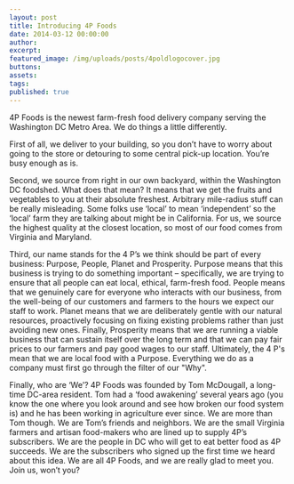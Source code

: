 ```yaml
---
layout: post
title: Introducing 4P Foods
date: 2014-03-12 00:00:00
author:
excerpt:
featured_image: /img/uploads/posts/4poldlogocover.jpg
buttons:
assets:
tags:
published: true
---
```


<div class="editable"><p>4P Foods is the newest farm-fresh food delivery company serving the Washington DC Metro Area. We do things a little differently.</p><p>First of all, we deliver to your building, so you don&rsquo;t have to worry about going to the store or detouring to some central pick-up location. You&rsquo;re busy enough as is.</p><p>Second, we source from right in our own backyard, within the Washington DC foodshed. What does that mean? It means that we get the fruits and vegetables to you at their absolute freshest. Arbitrary mile-radius stuff can be really misleading. Some folks use &lsquo;local&rsquo; to mean &lsquo;independent&rsquo; so the &lsquo;local&rsquo; farm they are talking about might be in California. For us, we source the highest quality at the closest location, so most of our food comes from Virginia and Maryland.</p><p>Third, our name stands for the 4 P&rsquo;s we think should be part of every business: Purpose, People, Planet and Prosperity. Purpose means that this business is trying to do something important &ndash; specifically, we are trying to ensure that all people can eat local, ethical, farm-fresh food. People means that we genuinely care for everyone who interacts with our business, from the well-being of our customers and farmers to the hours we expect our staff to work. Planet means that we are deliberately gentle with our natural resources, proactively focusing on fixing existing problems rather than just avoiding new ones. Finally, Prosperity means that we are running a viable business that can sustain itself over the long term and that we can pay fair prices to our farmers and pay good wages to our staff. Ultimately, the 4 P's mean that we are local food with a Purpose. Everything we do as a company must first go through the filter of our "Why".&nbsp;</p><p>Finally, who are &lsquo;We&rsquo;? 4P Foods was founded by Tom McDougall, a long-time DC-area resident. Tom had a &lsquo;food awakening&rsquo; several years ago (you know the one where you look around and see how broken our food system is) and he has been working in agriculture ever since. We are more than Tom though. We are Tom&rsquo;s friends and neighbors. We are the small Virginia farmers and artisan food-makers who are lined up to supply 4P&rsquo;s subscribers. We are the people in DC who will get to eat better food as 4P succeeds. We are the subscribers who signed up the first time we heard about this idea. We are all 4P Foods, and we are really glad to meet you. Join us, won&rsquo;t you?</p></div>